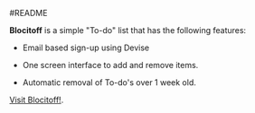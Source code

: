 #README

**Blocitoff** is a simple "To-do" list that has the following features:

* Email based sign-up using Devise

* One screen interface to add and remove items.

* Automatic removal of To-do's over 1 week old.

[Visit Blocitoff!](https://blocitoff-jh.herokuapp.com/).
